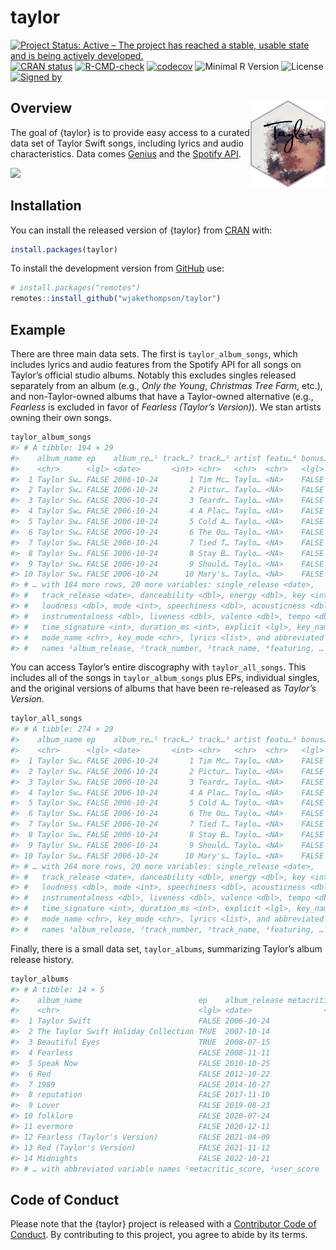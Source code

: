 
<!-- README.md is generated from README.Rmd. Please edit that file -->

# taylor

<!-- badges: start -->

[![Project Status: Active – The project has reached a stable, usable
state and is being actively
developed.](https://www.repostatus.org/badges/latest/active.svg)](https://www.repostatus.org/#active)
[![CRAN
status](https://www.r-pkg.org/badges/version/taylor)](https://CRAN.R-project.org/package=taylor)
[![R-CMD-check](https://github.com/wjakethompson/taylor/workflows/R-CMD-check/badge.svg)](https://github.com/wjakethompson/taylor/actions)
[![codecov](https://codecov.io/gh/wjakethompson/taylor/branch/main/graph/badge.svg?token=TECvfoOYHh)](https://app.codecov.io/gh/wjakethompson/taylor)
![Minimal R
Version](https://img.shields.io/badge/R%3E%3D-3.6.0-blue.svg)
![License](https://img.shields.io/badge/License-MIT-blue.svg) [![Signed
by](https://img.shields.io/badge/Keybase-Verified-brightgreen.svg)](https://keybase.io/wjakethompson)
<!-- badges: end -->

## Overview <img src="man/figures/logo.png" align="right" width="120" />

The goal of {taylor} is to provide easy access to a curated data set of
Taylor Swift songs, including lyrics and audio characteristics. Data
comes [Genius](https://genius.com/artists/Taylor-swift) and the [Spotify
API](https://open.spotify.com/artist/06HL4z0CvFAxyc27GXpf02).

![](https://media.giphy.com/media/2tg4k9pXNcGi7kZ9Pz/giphy.gif)

## Installation

You can install the released version of {taylor} from
[CRAN](https://cran.r-project.org/) with:

``` r
install.packages(taylor)
```

To install the development version from [GitHub](https://github.com/)
use:

``` r
# install.packages("remotes")
remotes::install_github("wjakethompson/taylor")
```

## Example

There are three main data sets. The first is `taylor_album_songs`, which
includes lyrics and audio features from the Spotify API for all songs on
Taylor’s official studio albums. Notably this excludes singles released
separately from an album (e.g., *Only the Young*, *Christmas Tree Farm*,
etc.), and non-Taylor-owned albums that have a Taylor-owned alternative
(e.g., *Fearless* is excluded in favor of *Fearless (Taylor’s
Version)*). We stan artists owning their own songs.

``` r
taylor_album_songs
#> # A tibble: 194 × 29
#>    album_name ep    album_re…¹ track…² track…³ artist featu…⁴ bonus…⁵ promotio…⁶
#>    <chr>      <lgl> <date>       <int> <chr>   <chr>  <chr>   <lgl>   <date>    
#>  1 Taylor Sw… FALSE 2006-10-24       1 Tim Mc… Taylo… <NA>    FALSE   NA        
#>  2 Taylor Sw… FALSE 2006-10-24       2 Pictur… Taylo… <NA>    FALSE   NA        
#>  3 Taylor Sw… FALSE 2006-10-24       3 Teardr… Taylo… <NA>    FALSE   NA        
#>  4 Taylor Sw… FALSE 2006-10-24       4 A Plac… Taylo… <NA>    FALSE   NA        
#>  5 Taylor Sw… FALSE 2006-10-24       5 Cold A… Taylo… <NA>    FALSE   NA        
#>  6 Taylor Sw… FALSE 2006-10-24       6 The Ou… Taylo… <NA>    FALSE   NA        
#>  7 Taylor Sw… FALSE 2006-10-24       7 Tied T… Taylo… <NA>    FALSE   NA        
#>  8 Taylor Sw… FALSE 2006-10-24       8 Stay B… Taylo… <NA>    FALSE   NA        
#>  9 Taylor Sw… FALSE 2006-10-24       9 Should… Taylo… <NA>    FALSE   NA        
#> 10 Taylor Sw… FALSE 2006-10-24      10 Mary's… Taylo… <NA>    FALSE   NA        
#> # … with 184 more rows, 20 more variables: single_release <date>,
#> #   track_release <date>, danceability <dbl>, energy <dbl>, key <int>,
#> #   loudness <dbl>, mode <int>, speechiness <dbl>, acousticness <dbl>,
#> #   instrumentalness <dbl>, liveness <dbl>, valence <dbl>, tempo <dbl>,
#> #   time_signature <int>, duration_ms <int>, explicit <lgl>, key_name <chr>,
#> #   mode_name <chr>, key_mode <chr>, lyrics <list>, and abbreviated variable
#> #   names ¹​album_release, ²​track_number, ³​track_name, ⁴​featuring, …
```

You can access Taylor’s entire discography with `taylor_all_songs`. This
includes all of the songs in `taylor_album_songs` plus EPs, individual
singles, and the original versions of albums that have been re-released
as *Taylor’s Version*.

``` r
taylor_all_songs
#> # A tibble: 274 × 29
#>    album_name ep    album_re…¹ track…² track…³ artist featu…⁴ bonus…⁵ promotio…⁶
#>    <chr>      <lgl> <date>       <int> <chr>   <chr>  <chr>   <lgl>   <date>    
#>  1 Taylor Sw… FALSE 2006-10-24       1 Tim Mc… Taylo… <NA>    FALSE   NA        
#>  2 Taylor Sw… FALSE 2006-10-24       2 Pictur… Taylo… <NA>    FALSE   NA        
#>  3 Taylor Sw… FALSE 2006-10-24       3 Teardr… Taylo… <NA>    FALSE   NA        
#>  4 Taylor Sw… FALSE 2006-10-24       4 A Plac… Taylo… <NA>    FALSE   NA        
#>  5 Taylor Sw… FALSE 2006-10-24       5 Cold A… Taylo… <NA>    FALSE   NA        
#>  6 Taylor Sw… FALSE 2006-10-24       6 The Ou… Taylo… <NA>    FALSE   NA        
#>  7 Taylor Sw… FALSE 2006-10-24       7 Tied T… Taylo… <NA>    FALSE   NA        
#>  8 Taylor Sw… FALSE 2006-10-24       8 Stay B… Taylo… <NA>    FALSE   NA        
#>  9 Taylor Sw… FALSE 2006-10-24       9 Should… Taylo… <NA>    FALSE   NA        
#> 10 Taylor Sw… FALSE 2006-10-24      10 Mary's… Taylo… <NA>    FALSE   NA        
#> # … with 264 more rows, 20 more variables: single_release <date>,
#> #   track_release <date>, danceability <dbl>, energy <dbl>, key <int>,
#> #   loudness <dbl>, mode <int>, speechiness <dbl>, acousticness <dbl>,
#> #   instrumentalness <dbl>, liveness <dbl>, valence <dbl>, tempo <dbl>,
#> #   time_signature <int>, duration_ms <int>, explicit <lgl>, key_name <chr>,
#> #   mode_name <chr>, key_mode <chr>, lyrics <list>, and abbreviated variable
#> #   names ¹​album_release, ²​track_number, ³​track_name, ⁴​featuring, …
```

Finally, there is a small data set, `taylor_albums`, summarizing
Taylor’s album release history.

``` r
taylor_albums
#> # A tibble: 14 × 5
#>    album_name                          ep    album_release metacritic_…¹ user_…²
#>    <chr>                               <lgl> <date>                <int>   <dbl>
#>  1 Taylor Swift                        FALSE 2006-10-24               67     9.2
#>  2 The Taylor Swift Holiday Collection TRUE  2007-10-14               NA    NA  
#>  3 Beautiful Eyes                      TRUE  2008-07-15               NA    NA  
#>  4 Fearless                            FALSE 2008-11-11               73     8.4
#>  5 Speak Now                           FALSE 2010-10-25               77     8.7
#>  6 Red                                 FALSE 2012-10-22               77     8.5
#>  7 1989                                FALSE 2014-10-27               76     8.2
#>  8 reputation                          FALSE 2017-11-10               71     8.3
#>  9 Lover                               FALSE 2019-08-23               79     8.4
#> 10 folklore                            FALSE 2020-07-24               88     9  
#> 11 evermore                            FALSE 2020-12-11               85     8.9
#> 12 Fearless (Taylor's Version)         FALSE 2021-04-09               82     8.9
#> 13 Red (Taylor's Version)              FALSE 2021-11-12               91     9  
#> 14 Midnights                           FALSE 2022-10-21               94     9  
#> # … with abbreviated variable names ¹​metacritic_score, ²​user_score
```

## Code of Conduct

Please note that the {taylor} project is released with a [Contributor
Code of Conduct](https://taylor.wjakethompson.com/CODE_OF_CONDUCT.html).
By contributing to this project, you agree to abide by its terms.
